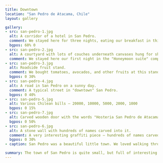 ```yaml
---
title: Downtown
location: "San Pedro de Atacama, Chile"
layout: gallery

gallery:
- src: san-pedro-1.jpg
  alt: A corridor of a hotel in San Pedro.
  comment: We stayed here for three nights, eating our breakfast in this hallway each morning.
  bgpos: 60% 0
- src: san-pedro-2.jpg
  alt: A courtyard with lots of couches underneath canvases hung for shade.
  comment: We stayed here our first night in the "Honeymoon suite" compliments of a fella named Victor.
- src: san-pedro-3.jpg
  alt: Roadside fruit stand.
  comment: We bought tomatoes, avocados, and other fruits at this stand.
  bgpos: 0 30%
- src: san-pedro-4.jpg
  alt: A road in San Pedro on a sunny day.
  comment: A typical street in "downtown" San Pedro.
  bgpos: 0 40%
- src: san-pedro-5.jpg
  alt: Various Chilean bills — 20000, 10000, 5000, 2000, 1000
  bgpos: 0 15%
- src: san-pedro-7.jpg
  alt: Carved wooden door with the words "Hosteria San Pedro de Atacama"
  bgpos: 0 50%
- src: san-pedro-6.jpg
  alt: A stone wall with hundreds of names carved into it.
  comment: A very interesting graffiti piece — hundreds of names carved over time.
  bgpos: 0 30%
- caption: San Pedro was a beautiful little town. We loved walking through it each day.

summary: The town of San Pedro is quite small, but full of interesting sights. I expected it to be less modern given how remote it is, but the bustling tourism supports their economy very well.
---
```

